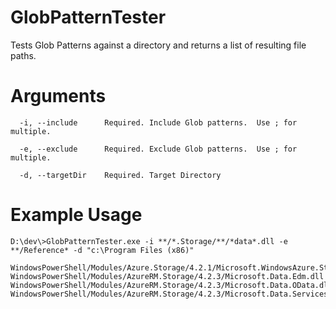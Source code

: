# GlobPatternTester
Tests Glob Patterns against a directory and returns a list of resulting file paths.

# Arguments

```text
  -i, --include      Required. Include Glob patterns.  Use ; for multiple.

  -e, --exclude      Required. Exclude Glob patterns.  Use ; for multiple.

  -d, --targetDir    Required. Target Directory
```

# Example Usage

```dos
D:\dev\>GlobPatternTester.exe -i **/*.Storage/**/*data*.dll -e **/Reference* -d "c:\Program Files (x86)"

WindowsPowerShell/Modules/Azure.Storage/4.2.1/Microsoft.WindowsAzure.Storage.DataMovement.dll
WindowsPowerShell/Modules/AzureRM.Storage/4.2.3/Microsoft.Data.Edm.dll
WindowsPowerShell/Modules/AzureRM.Storage/4.2.3/Microsoft.Data.OData.dll
WindowsPowerShell/Modules/AzureRM.Storage/4.2.3/Microsoft.Data.Services.Client.dll
```
